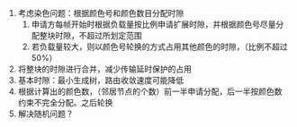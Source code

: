 1. 考虑染色问题：根据颜色号和颜色数目分配时隙
   1. 申请方每帧开始时根据负载量按比例申请扩展时隙，并根据颜色号尽量分配整块时隙，不超过所划定范围
   2. 若负载量较大，则以颜色号轮换的方式占用其他颜色的时隙，（比例不超过50%）
2. 将整块的时隙进行合并，减少传输延时保护的占用
3. 基本时隙：最小生成树，路由收敛速度可能降低
4. 根据计算出的颜色数，（邻居节点的个数）前一半申请分配，后一半按颜色数约束不完全分配。之后轮换
5. 解决随机问题？